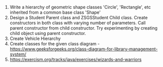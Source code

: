 1. Write a hierarchy of geometric shape classes 'Circle', 'Rectangle', etc inherited from a common base class 'Shape'
2. Design a Student Parent class and ZSGSStudent Child class. Create constructors in both class with varying number of parameters. Call parent constructor from child constructor.  Try experimenting by creating child object using parent constructor.
3. Create Vehicle Hierarchy
4. Create classes for the given class diagram - https://www.geeksforgeeks.org/class-diagram-for-library-management-system/
5. https://exercism.org/tracks/java/exercises/wizards-and-warriors
